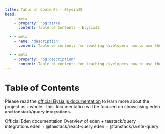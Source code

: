 ```yaml
---
title: Table of Contents - ElysiaJS
head:
  - - meta
    - property: 'og:title'
      content: Table of Contents - ElysiaJS

  - - meta
    - name: 'description'
      content: Table of contents for teaching developers how to use the eden + tanstack/query integration.

  - - meta
    - property: 'og:description'
      content: Table of contents for teaching developers how to use the eden + tanstack/query integration.
---
```


<script setup>
    import Card from '../components/nearl/card.vue'
    import Deck from '../components/nearl/card-deck.vue'
</script>

# Table of Contents

Please read the [official Elysia.js documentation](https://elysiajs.com/) to learn more about the project as a whole.
This documentation will be focused on showcasing eden and tanstack/query integrations.

<Deck>
    <Card title="Eden" href="/eden/overview">
        Official Eden documentation
    </Card>
    <Card title="Overview" href="/eden-query/overview">
        Overview of eden + tanstack/query integrations
    </Card>
    <Card title="React-Query" href="/eden-query/react/overview">
        eden + @tanstack/react-query
    </Card>
    <Card title="Svelte-Query" href="/eden-query/svelte/overview">
        eden + @tanstack/svelte-query
    </Card>
</Deck>
